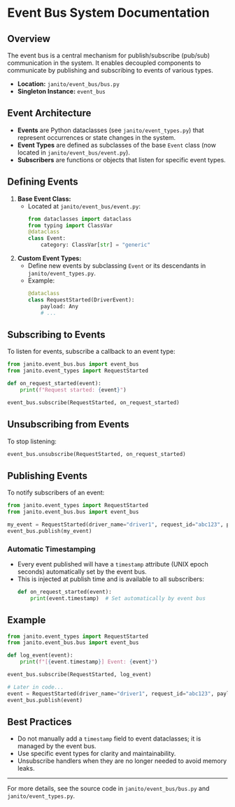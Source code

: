 # Event Bus System Documentation

## Overview
The event bus is a central mechanism for publish/subscribe (pub/sub) communication in the system. It enables decoupled components to communicate by publishing and subscribing to events of various types.

- **Location:** `janito/event_bus/bus.py`
- **Singleton Instance:** `event_bus`

## Event Architecture
- **Events** are Python dataclasses (see `janito/event_types.py`) that represent occurrences or state changes in the system.
- **Event Types** are defined as subclasses of the base `Event` class (now located in `janito/event_bus/event.py`).
- **Subscribers** are functions or objects that listen for specific event types.

## Defining Events
1. **Base Event Class:**
   - Located at `janito/event_bus/event.py`:
     ```python
     from dataclasses import dataclass
     from typing import ClassVar
     @dataclass
     class Event:
         category: ClassVar[str] = "generic"
     ```
2. **Custom Event Types:**
   - Define new events by subclassing `Event` or its descendants in `janito/event_types.py`.
   - Example:
     ```python
     @dataclass
     class RequestStarted(DriverEvent):
         payload: Any
         # ...
     ```

## Subscribing to Events
To listen for events, subscribe a callback to an event type:
```python
from janito.event_bus.bus import event_bus
from janito.event_types import RequestStarted

def on_request_started(event):
    print(f"Request started: {event}")

event_bus.subscribe(RequestStarted, on_request_started)
```

## Unsubscribing from Events
To stop listening:
```python
event_bus.unsubscribe(RequestStarted, on_request_started)
```

## Publishing Events
To notify subscribers of an event:
```python
from janito.event_types import RequestStarted
from janito.event_bus.bus import event_bus

my_event = RequestStarted(driver_name="driver1", request_id="abc123", payload={...})
event_bus.publish(my_event)
```

### Automatic Timestamping
- Every event published will have a `timestamp` attribute (UNIX epoch seconds) automatically set by the event bus.
- This is injected at publish time and is available to all subscribers:
  ```python
  def on_request_started(event):
      print(event.timestamp)  # Set automatically by event bus
  ```

## Example
```python
from janito.event_types import RequestStarted
from janito.event_bus.bus import event_bus

def log_event(event):
    print(f"[{event.timestamp}] Event: {event}")

event_bus.subscribe(RequestStarted, log_event)

# Later in code...
event = RequestStarted(driver_name="driver1", request_id="abc123", payload={"foo": "bar"})
event_bus.publish(event)
```

## Best Practices
- Do not manually add a `timestamp` field to event dataclasses; it is managed by the event bus.
- Use specific event types for clarity and maintainability.
- Unsubscribe handlers when they are no longer needed to avoid memory leaks.

---
For more details, see the source code in `janito/event_bus/bus.py` and `janito/event_types.py`.
